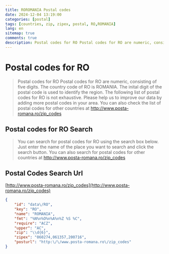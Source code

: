 ```yaml
---
title: ROROMANIA Postal codes 
date: 2024-12-04 13:19:00
categories: [postal]
tags: [countries, zip, zipex, postal, RO,ROMANIA]
lang: en
sitemap: true
comments: true
description: Postal codes for RO Postal codes for RO are numeric, consisting of five digits. The country code of RO is ROMANIA. The inital digit of the postal code is used to identify the region. The following list of postal codes for RO is not exhaustive. Please help us to improve our data by adding more postal codes in your area. You can also check the list of postal codes for other countries at http://www.posta-romana.ro/zip_codes
---
```


# Postal codes for RO
> Postal codes for RO Postal codes for RO are numeric, consisting of five digits. The country code of RO is ROMANIA. The inital digit of the postal code is used to identify the region. The following list of postal codes for RO is not exhaustive. Please help us to improve our data by adding more postal codes in your area. You can also check the list of postal codes for other countries at http://www.posta-romana.ro/zip_codes

## Postal codes for RO Search 
> You can search for postal codes for RO using the search box below. Just enter the name of the place you want to search and click the search button. You can also search for postal codes for other countries at http://www.posta-romana.ro/zip_codes

## Postal Codes Search Url

[http://www.posta-romana.ro/zip_codes](http://www.posta-romana.ro/zip_codes)
```json
{
    "id": "data\/RO",
    "key": "RO",
    "name": "ROMANIA",
    "fmt": "%N%n%O%n%A%n%Z %S %C",
    "require": "ACZ",
    "upper": "AC",
    "zip": "\\d{6}",
    "zipex": "060274,061357,200716",
    "posturl": "http:\/\/www.posta-romana.ro\/zip_codes"
}
```
